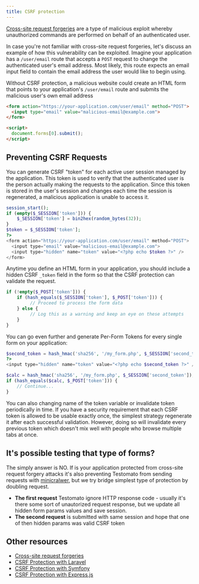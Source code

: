 ```yaml
---
title: CSRF protection
---
```


[Cross-site request forgeries](https://en.wikipedia.org/wiki/Cross-site_request_forgery) are a
type of malicious exploit whereby unauthorized commands are performed on behalf of an authenticated user. 

In case you're not familiar with cross-site request forgeries, let's discuss an example of how this
vulnerability can be exploited. Imagine your application has a `/user/email` route that accepts a 
`POST` request to change the authenticated user's email address. Most likely, this route expects
an email input field to contain the email address the user would like to begin using.

Without CSRF protection, a malicious website could create an HTML form that points to your
application's `/user/email` route and submits the malicious user's own email address

```html
<form action="https://your-application.com/user/email" method="POST">
  <input type="email" value="malicious-email@example.com">
</form>

<script>
  document.forms[0].submit();
</script>
```


## Preventing CSRF Requests

You can generate CSRF "token" for each active user session managed by the application.
This token is used to verify that the authenticated user is the person actually making 
the requests to the application. Since this token is stored in the user's session
and changes each time the session is regenerated, a malicious application is unable to access it.

```php
session_start();
if (empty($_SESSION['token'])) {
    $_SESSION['token'] = bin2hex(random_bytes(32));
}
$token = $_SESSION['token'];
?>
<form action="https://your-application.com/user/email" method="POST">
  <input type="email" value="malicious-email@example.com">
  <input type="hidden" name="token" value="<?php echo $token ?>" />
</form>
```

Anytime you define an HTML form in your application, 
you should include a hidden CSRF `_token` field in the 
form so that the CSRF protection can validate the request.

```php
if (!empty($_POST['token'])) {
    if (hash_equals($_SESSION['token'], $_POST['token'])) {
         // Proceed to process the form data
    } else {
         // Log this as a warning and keep an eye on these attempts
    }
}
```

You can go even further and generate Per-Form Tokens for every single 
form on your application:

```php
$second_token = hash_hmac('sha256', '/my_form.php', $_SESSION['second_token']);
?>
<input type="hidden" name="token" value="<?php echo $second_token ?>" />
```

```php
$calc = hash_hmac('sha256', '/my_form.php', $_SESSION['second_token']);
if (hash_equals($calc, $_POST['token'])) {
    // Continue...
}
```

You can also changing name of the token variable or invalidate token 
periodically in time. If you have a security requirement that each 
CSRF token is allowed to be usable exactly once, the simplest 
strategy regenerate it after each successful validation. 
However, doing so will invalidate every previous token 
which doesn't mix well with people who browse multiple tabs at once.

## It's possible testing that type of forms?

The simply answer is NO. If is your application protected from cross-site request forgery attacks it's also 
preventing Testomato from sending requests with [minicralwer](https://github.com/testomato/minicrawler), but
we try bridge simplest type of protection by doubling request.

* **The first request** Testomato ignore HTTP response code - usually it's there some sort of unautorized request response,
  but we update all hidden form params values and save session.
* **The second request** is submitted with same session and hope that one of then hidden params was valid CSRF token


## Other resources

* [Cross-site request forgeries](https://en.wikipedia.org/wiki/Cross-site_request_forgery)
* [CSRF Protection with Laravel](https://laravel.com/docs/8.x/csrf#csrf-explanation)
* [CSRF Protection with Symfony](https://symfony.com/doc/current/security/csrf.html)
* [CSRF Protection with Express.js](http://expressjs.com/en/resources/middleware/csurf.html)

